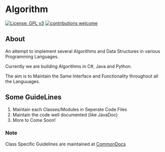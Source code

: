 # Algorithm
[![License: GPL v3](https://img.shields.io/badge/License-GPL%20v3-blue.svg)](http://www.gnu.org/licenses/gpl-3.0)
[![contributions welcome](https://img.shields.io/badge/contributions-welcome-brightgreen.svg?style=flat)](https://github.com/OpenWeavers/OpenAlgorithm)

## About
An attempt to implement several Algorithms and Data Structures in various Programming Languages.

Currently we are building Algorithms in C#, Java and Python.

The aim is to Maintain the Same Interface and Functionality throughout all the Languuages.

## Some GuideLines
1. Maintain each Classes/Modules in Seperate Code Files
2. Maintain the code well documented (like JavaDoc)
3. More to Come Soon!

### Note
Class Specific Guidelines are maintained at [CommonDocs](CommonDocs/)
